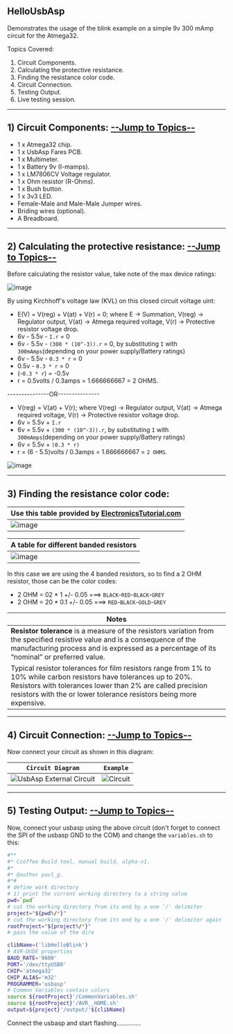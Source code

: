 ## HelloUsbAsp

Demonstrates the usage of the blink example on a simple 9v 300 mAmp circuit for the Atmega32.

<a name="TOPICS"></a>
Topics Covered: 
1) Circuit Components.
2) Calculating the protective resistance.
3) Finding the resistance color code.
4) Circuit Connection.
5) Testing Output.
6) Live testing session.

--------------

## 1) Circuit Components: [--Jump to Topics--](#TOPICS)
- 1 x Atmega32 chip.
- 1 x UsbAsp Fares PCB.
- 1 x Multimeter.
- 1 x Battery 9v (I-mamps).
- 1 x LM7806CV Voltage regulator.
- 1 x Ohm resistor (R-Ohms).
- 1 x Bush button.
- 1 x 3v3 LED.
- Female-Male and Male-Male Jumper wires.
- Briding wires (optional).
- A Breadboard.

---------------

## 2) Calculating the protective resistance: [--Jump to Topics--](#TOPICS)

Before calculating the resistor value, take note of the max device ratings: 

![image](https://user-images.githubusercontent.com/60224159/178972280-f2d97075-09da-4fff-85aa-b30b2872a0a0.png)



By using Kirchhoff's voltage law (KVL) on this closed circuit voltage uint: 
- E(V) = V(reg) + V(at) + V(r) = 0; where E -> Summation, V(reg) -> Regulator output, V(at) -> Atmega required voltage, V(r) -> Protective resistor voltage drop.
- 6v - 5.5v - `I.r` = 0
- 6v - 5.5v - `(300 * (10^-3)).r` = 0, by substituting `I` with `300mAmps`(depending on your power supply/Battery ratings)
- 6v - 5.5v - `0.3 * r` = 0
- 0.5v - `0.3 * r` = 0
- (-`0.3 * r`) = -0.5v
- r = 0.5volts / 0.3amps = 1.666666667 = 2 OHMS.

---------------OR--------------- 

- V(reg) = V(at) + V(r); where V(reg) -> Regulator output, V(at) -> Atmega required voltage, V(r) -> Protective resistor voltage drop.
- 6v = 5.5v + `I.r`
- 6v = 5.5v + `(300 * (10^-3)).r`, by substituting `I` with `300mAmps`(depending on your power supply/Battery ratings)
- 6v = 5.5v + `(0.3 * r)`
- r = (6 - 5.5)volts / 0.3amps = 1.666666667 = `2 OHMS`.

![image](https://user-images.githubusercontent.com/60224159/178731499-76d59b5d-6beb-44a6-9e8b-665df1bc34cd.png)

------------------------------

## 3) Finding the resistance color code: 

| Use this table provided by [ElectronicsTutorial.com](https://www.electronics-tutorials.ws/resistor/res_2.html) |
|---------------------------------------------------------------------------------------------|
| ![image](https://user-images.githubusercontent.com/60224159/178738049-cf5703a9-b7bc-4594-aed5-53b83365ff20.png) |

| A table for different banded resistors |
|----------------------------------------|
| ![image](https://user-images.githubusercontent.com/60224159/178738625-bc8967f5-bd24-4ef6-bee7-bbabace0464d.png) |

In this case we are using the 4 banded resistors, so to find a 2 OHM resistor, those can be the color codes: 
- 2 OHM = 02 * 1 +/- 0.05 ===> `BLACK`-`RED`-`BLACK`-`GREY`
- 2 OHM = 20 * 0.1 +/- 0.05 ===> `RED`-`BLACK`-`GOLD`-`GREY`

| Notes |
|--------------------|
| **Resistor tolerance** is a measure of the resistors variation from the specified resistive value and is a consequence of the manufacturing process and is expressed as a percentage of its “nominal” or preferred value.
Typical resistor tolerances for film resistors range from 1% to 10% while carbon resistors have tolerances up to 20%. Resistors with tolerances lower than 2% are called precision resistors with the or lower tolerance resistors being more expensive. |

-----------------------------------

## 4) Circuit Connection: [--Jump to Topics--](#TOPICS) 

Now connect your circuit as shown in this diagram:

| `Circuit Diagram` | `Example` | 
|-------------------|---------------|
| ![UsbAsp External Circuit](https://user-images.githubusercontent.com/60224159/178742853-7bbd3b38-c829-4571-a11c-7d7f2aeb9108.png) | ![Circuit](https://user-images.githubusercontent.com/60224159/178741890-240ddcd1-03c8-42e7-8715-6c9f49e79189.jpg) |

-------------------------------------

## 5) Testing Output: [--Jump to Topics--](#TOPICS) 

Now, connect your usbasp using the above circuit (don't forget to connect the SPI of the usbasp GND to the COM) and change the `variables.sh` to this:

```sh
#**
#* Ccoffee Build tool, manual build, alpha-v1.
#*
#* @author pavl_g.
#*#
# define work directory
# 1) print the current working directory to a string value
pwd=`pwd`
# cut the working directory from its end by a one '/' delimiter
project="${pwd%/*}"
# cut the working directory from its end by a one '/' delimiter again
rootProject="${project%/*}"
# pass the value of the dire

clibName=('libHelloBlink')
# AVR-DUDE properties
BAUD_RATE='9600'
PORT='/dev/ttyUSB0'
CHIP='atmega32'
CHIP_ALIAS='m32'
PROGRAMMER='usbasp'
# Common Variables contain colors
source ${rootProject}'/CommonVariables.sh'
source ${rootProject}'/AVR__HOME.sh'
output=${project}'/output/'${clibName}
```

Connect the usbasp and start flashing..............
